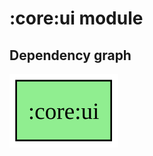 ﻿# :core:ui module
## Dependency graph
![:core:ui](../../docs/images/graphs/dep_graph__core_ui.svg)
